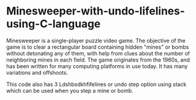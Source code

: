 # Minesweeper-with-undo-lifelines-using-C-language



Minesweeper is a single-player puzzle video game. The objective of the game is to clear a rectangular board containing hidden "mines" or bombs without detonating any of them, with help from clues about the number of neighboring mines in each field. The game originates from the 1960s, and has been written for many computing platforms in use today. It has many variations and offshoots.

This code also has 3 Ldshbsdkhfifelines or undo step option using stack which can be used when you step a mine or bomb.
